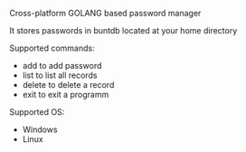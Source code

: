 Cross-platform GOLANG based password manager

It stores passwords in buntdb located at your home directory

Supported commands:

- add to add password
- list to list all records
- delete to delete a record
- exit to exit a programm

Supported OS:

- Windows
- Linux
